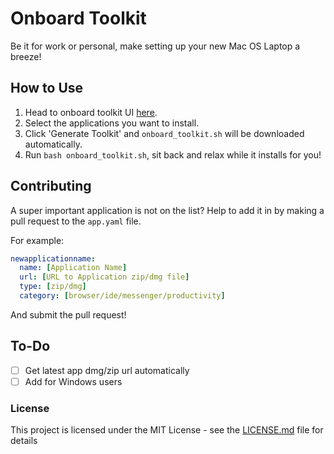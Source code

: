 # Onboard Toolkit

Be it for work or personal, make setting up your new Mac OS Laptop a breeze!

## How to Use

1. Head to onboard toolkit UI [here](https://www.zhunhung.com/onboard-toolkit/).
2. Select the applications you want to install.
3. Click 'Generate Toolkit' and `onboard_toolkit.sh` will be downloaded automatically.
4. Run `bash onboard_toolkit.sh`, sit back and relax while it installs for you! 

## Contributing

A super important application is not on the list? Help to add it in by making a pull request to the `app.yaml` file.

For example:

```YAML
newapplicationname:
  name: [Application Name]
  url: [URL to Application zip/dmg file]
  type: [zip/dmg]
  category: [browser/ide/messenger/productivity]
```

And submit the pull request!

## To-Do

- [ ] Get latest app dmg/zip url automatically
- [ ] Add for Windows users

### License

This project is licensed under the MIT License - see the [LICENSE.md](LICENSE.md) file for details
